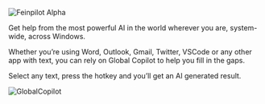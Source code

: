 ![Feinpilot Alpha](https://user-images.githubusercontent.com/32096531/226183602-69076b64-f4c2-4cda-8f77-781b04466ed4.png)

Get help from the most powerful AI in the world wherever you are, system-wide, across Windows. 

Whether you’re using Word, Outlook, Gmail, Twitter, VSCode or any other app with text, you can rely on Global Copilot to help you fill in the gaps. 

Select any text, press the hotkey and you’ll get an AI generated result.

![GlobalCopilot](https://user-images.githubusercontent.com/32096531/226183550-4543597f-d972-4837-9e42-683bd6000c26.gif)
